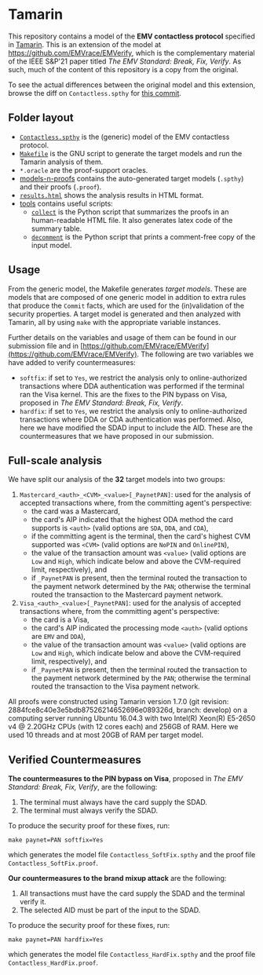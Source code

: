# Tamarin

This repository contains a model of the **EMV contactless protocol** specified in [Tamarin](https://tamarin-prover.github.io/). This is an extension of the model at https://github.com/EMVrace/EMVerify, which is the complementary material of the IEEE S&P'21 paper titled *The EMV Standard: Break, Fix, Verify*. As such, much of the content of this repository is a copy from the original.

To see the actual differences between the original model and this extension, browse the diff on `Contactless.spthy` for [this commit](https://github.com/tr756gevff52131/repo/commit/69b374b3c674b71852ebe3c4bea066fd75fc01fd).

## Folder layout

* [`Contactless.spthy`](./Contactless.spthy) is the (generic) model of the EMV contactless protocol.
* [`Makefile`](./Makefile) is the GNU script to generate the target models and run the Tamarin analysis of them.
* `*.oracle` are the proof-support oracles.
* [models-n-proofs](./models-n-proofs/) contains the auto-generated target models (`.spthy`) and their proofs (`.proof`).
* [`results.html`](./results.html) shows the analysis results in HTML format.
* [tools](./tools/) contains useful scripts:
	* [`collect`](./tools/collect) is the Python script that summarizes the proofs in an human-readable HTML file. It also generates latex code of the summary table.
	* [`decomment`](./tools/decomment) is the Python script that prints a comment-free copy of the input model.

## Usage

From the generic model, the Makefile generates *target models*. These are models that are composed of one generic model in addition to extra rules that produce the `Commit` facts, which are used for the (in)validation of the security properties. A target model is generated and then analyzed with Tamarin, all by using `make` with the appropriate variable instances.

Further details on the variables and usage of them can be found in our submission file and in [https://github.com/EMVrace/EMVerify](https://github.com/EMVrace/EMVerify). The following are two variables we have added to verify countermeasures:

* `softfix`: if set to `Yes`, we restrict the analysis only to online-authorized transactions where DDA authentication was performed if the terminal ran the Visa kernel. This are the fixes to the PIN bypass on Visa, proposed in *The EMV Standard: Break, Fix, Verify*.
* `hardfix`: if set to `Yes`, we restrict the analysis only to online-authorized transactions where DDA or CDA authentication was performed. Also, here we have modified the SDAD input to include the AID. These are the countermeasures that we have proposed in our submission.

## Full-scale analysis

We have split our analysis of the **32** target models into two groups:

1. `Mastercard_<auth>_<CVM>_<value>[_PaynetPAN]`: used for the analysis of accepted transactions where, from the committing agent's perspective:
	* the card was a Mastercard,
	* the card's AIP indicated that the highest ODA method the card supports is `<auth>` (valid options are `SDA`, `DDA`, and `CDA`),
	* if the committing agent is the terminal, then the card's highest CVM supported was `<CVM>` (valid options are `NoPIN` and `OnlinePIN`),
	* the value of the transaction amount was `<value>` (valid options are `Low` and `High`, which indicate below and above the CVM-required limit, respectively), and
	* if `_PaynetPAN` is present, then the terminal routed the transaction to the payment network determined by the `PAN`; otherwise the terminal routed the transaction to the Mastercard payment network.
1. `Visa_<auth>_<value>[_PaynetPAN]`: used for the analysis of accepted transactions where, from the committing agent's perspective:
	* the card is a Visa,
	* the card's AIP indicated the processing mode `<auth>` (valid options are `EMV` and `DDA`),
	* the value of the transaction amount was `<value>` (valid options are `Low` and `High`, which indicate below and above the CVM-required limit, respectively), and
	* if `_PaynetPAN` is present, then the terminal routed the transaction to the payment network determined by the `PAN`; otherwise the terminal routed the transaction to the Visa payment network.

All proofs were constructed using Tamarin version 1.7.0 (git revision: 2884fce8c40e3e5bdb87526214652696e089326d, branch: develop) on a computing server running Ubuntu 16.04.3 with two Intel(R) Xeon(R) E5-2650 v4 @ 2.20GHz CPUs (with 12 cores each) and 256GB of RAM. Here we used 10 threads and at most 20GB of RAM per target model.

## Verified Countermeasures

**The countermeasures to the PIN bypass on Visa**, proposed in *The EMV Standard: Break, Fix, Verify*, are the following:
1. The terminal must always have the card supply the SDAD.
1. The terminal must always verify the SDAD.

To produce the security proof for these fixes, run: 
```shell
make paynet=PAN softfix=Yes
```
which generates the model file `Contactless_SoftFix.spthy` and the proof file `Contactless_SoftFix.proof`.

**Our countermeasures to the brand mixup attack** are the following:

1. All transactions must have the card supply the SDAD and the terminal verify it.
1. The selected AID must be part of the input to the SDAD.

To produce the security proof for these fixes, run: 
```shell
make paynet=PAN hardfix=Yes
```
which generates the model file `Contactless_HardFix.spthy` and the proof file `Contactless_HardFix.proof`.
